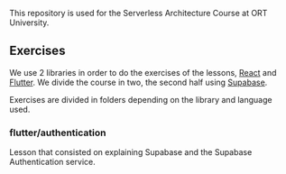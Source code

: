 This repository is used for the Serverless Architecture Course at ORT University.

## Exercises

We use 2 libraries in order to do the exercises of the lessons, [React](https://reactjs.org/) and [Flutter](https://flutter.dev/).
We divide the course in two, the second half using [Supabase](https://supabase.com/).

Exercises are divided in folders depending on the library and language used.

### flutter/authentication

Lesson that consisted on explaining Supabase and the Supabase Authentication service.
